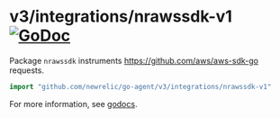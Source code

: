 # v3/integrations/nrawssdk-v1 [![GoDoc](https://godoc.org/github.com/newrelic/go-agent/v3/integrations/nrawssdk-v1?status.svg)](https://godoc.org/github.com/newrelic/go-agent/v3/integrations/nrawssdk-v1)

Package `nrawssdk` instruments https://github.com/aws/aws-sdk-go requests.

```go
import "github.com/newrelic/go-agent/v3/integrations/nrawssdk-v1"
```

For more information, see
[godocs](https://godoc.org/github.com/newrelic/go-agent/v3/integrations/nrawssdk-v1).
